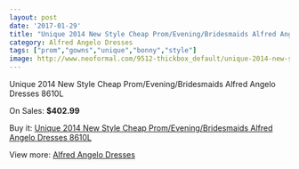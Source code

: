 ```yaml
---
layout: post
date: '2017-01-29'
title: "Unique 2014 New Style Cheap Prom/Evening/Bridesmaids Alfred Angelo Dresses 8610L"
category: Alfred Angelo Dresses
tags: ["prom","gowns","unique","bonny","style"]
image: http://www.neoformal.com/9512-thickbox_default/unique-2014-new-style-cheap-prom-evening-bridesmaids-alfred-angelo-dresses-8610l.jpg
---
```

Unique 2014 New Style Cheap Prom/Evening/Bridesmaids Alfred Angelo Dresses 8610L

On Sales: **$402.99**
<a href="https://www.neoformal.com/en/alfred-angelo-dresses-2014/3298-unique-2014-new-style-cheap-prom-evening-bridesmaids-alfred-angelo-dresses-8610l.html"><amp-img layout="responsive" width="600" height="600" src="//www.neoformal.com/9512-thickbox_default/unique-2014-new-style-cheap-prom-evening-bridesmaids-alfred-angelo-dresses-8610l.jpg" alt="Unique 2014 New Style Cheap Prom/Evening/Bridesmaids Alfred Angelo Dresses 8610L 0" /></a>

Buy it: [Unique 2014 New Style Cheap Prom/Evening/Bridesmaids Alfred Angelo Dresses 8610L](https://www.neoformal.com/en/alfred-angelo-dresses-2014/3298-unique-2014-new-style-cheap-prom-evening-bridesmaids-alfred-angelo-dresses-8610l.html "Unique 2014 New Style Cheap Prom/Evening/Bridesmaids Alfred Angelo Dresses 8610L")

View more: [Alfred Angelo Dresses](https://www.neoformal.com/en/36-alfred-angelo-dresses-2014 "Alfred Angelo Dresses")